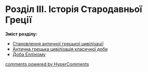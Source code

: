 <div id="hypercomments_widget" class="js-hypercomments-widget invisible"></div>

# Розділ ІII. Історія  Cтародавньої Греції

<b>Зміст розділу:</b><br>
<ul type="square">
<li><a href="https://histmon59.ed-era.com/3/stanovlennya_grec_civilizaciyi.html">Становлення античної грецької цивілізації</a></li>
<li><a href="https://histmon59.ed-era.com/3/klasychna_doba.html">Антична грецька цивілізація класичної доби</a></li>
<li><a href="https://histmon59.ed-era.com/3/doba_ellinizmu.html">Доба Еллінізму</a></li>
</ul>


<div class="js-hypercomments-container">
<a href="http://hypercomments.com" class="hc-link" title="comments widget">comments powered by HyperComments</a>
</div>